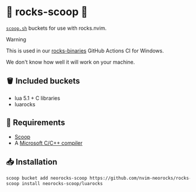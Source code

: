 # :ice_cream: rocks-scoop :ice_cream:

[`scoop.sh`](https://scoop.sh/) buckets for use with rocks.nvim.

> [!WARNING]
>
> This is used in our [rocks-binaries](https://github.com/nvim-neorocks/rocks-binaries)
> GitHub Actions CI for Windows.
>
> We don't know how well it will work on your machine.

## :bucket: Included buckets

- lua 5.1 + C libraries
- luarocks

## :pencil: Requirements

- [Scoop](https://scoop.sh/)
- A [Microsoft C/C++ compiler](https://learn.microsoft.com/en-us/cpp/build/building-on-the-command-line?view=msvc-170)

## :inbox_tray: Installation

```sh
scoop bucket add neorocks-scoop https://github.com/nvim-neorocks/rocks-scoop.git
scoop install neorocks-scoop/luarocks
```
